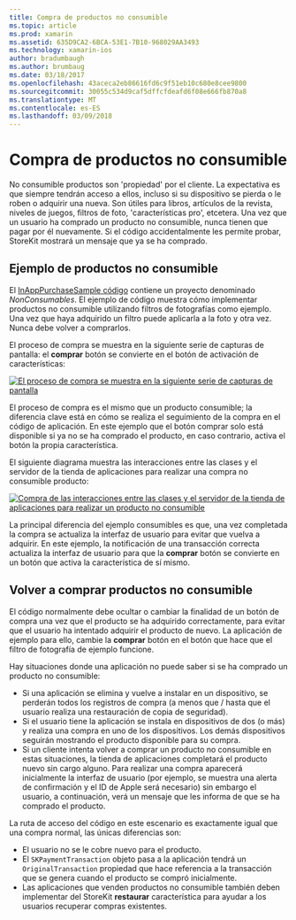 ```yaml
---
title: Compra de productos no consumible
ms.topic: article
ms.prod: xamarin
ms.assetid: 635D9CA2-6BCA-53E1-7B10-968029AA3493
ms.technology: xamarin-ios
author: bradumbaugh
ms.author: brumbaug
ms.date: 03/18/2017
ms.openlocfilehash: 43aceca2eb86616fd6c9f51eb10c680e8cee9800
ms.sourcegitcommit: 30055c534d9caf5dffcfdeafd6f08e666fb870a8
ms.translationtype: MT
ms.contentlocale: es-ES
ms.lasthandoff: 03/09/2018
---
```

# <a name="purchasing-non-consumable-products"></a>Compra de productos no consumible

No consumible productos son 'propiedad' por el cliente. La expectativa es que siempre tendrán acceso a ellos, incluso si su dispositivo se pierda o le roben o adquirir una nueva. Son útiles para libros, artículos de la revista, niveles de juegos, filtros de foto, 'características pro', etcetera. Una vez que un usuario ha comprado un producto no consumible, nunca tienen que pagar por él nuevamente. Si el código accidentalmente les permite probar, StoreKit mostrará un mensaje que ya se ha comprado.

## <a name="non-consumable-products-sample"></a>Ejemplo de productos no consumible

El [InAppPurchaseSample código](https://developer.xamarin.com/samples/monotouch/StoreKit/) contiene un proyecto denominado *NonConsumables*. El ejemplo de código muestra cómo implementar productos no consumible utilizando filtros de fotografías como ejemplo. Una vez que haya adquirido un filtro puede aplicarla a la foto y otra vez. Nunca debe volver a comprarlos.   
   
   
   
 El proceso de compra se muestra en la siguiente serie de capturas de pantalla: el **comprar** botón se convierte en el botón de activación de características:   
   
   
   
 [![](purchasing-non-consumable-products-images/image34.png "El proceso de compra se muestra en la siguiente serie de capturas de pantalla")](purchasing-non-consumable-products-images/image34.png#lightbox)   
   
   
   
 El proceso de compra es el mismo que un producto consumible; la diferencia clave está en cómo se realiza el seguimiento de la compra en el código de aplicación. En este ejemplo que el botón comprar solo está disponible si ya no se ha comprado el producto, en caso contrario, activa el botón la propia característica.   
   
   
   

El siguiente diagrama muestra las interacciones entre las clases y el servidor de la tienda de aplicaciones para realizar una compra no consumible producto:   
   
   
   
 [![](purchasing-non-consumable-products-images/image35.png "Compra de las interacciones entre las clases y el servidor de la tienda de aplicaciones para realizar un producto no consumible")](purchasing-non-consumable-products-images/image35.png#lightbox)   
   
   
   
 La principal diferencia del ejemplo consumibles es que, una vez completada la compra se actualiza la interfaz de usuario para evitar que vuelva a adquirir. En este ejemplo, la notificación de una transacción correcta actualiza la interfaz de usuario para que la **comprar** botón se convierte en un botón que activa la característica de sí mismo.

## <a name="re-purchasing-non-consumable-products"></a>Volver a comprar productos no consumible

El código normalmente debe ocultar o cambiar la finalidad de un botón de compra una vez que el producto se ha adquirido correctamente, para evitar que el usuario ha intentado adquirir el producto de nuevo. La aplicación de ejemplo para ello, cambie la **comprar** botón en el botón que hace que el filtro de fotografía de ejemplo funcione.   
   
   
   
 Hay situaciones donde una aplicación no puede saber si se ha comprado un producto no consumible:

-  Si una aplicación se elimina y vuelve a instalar en un dispositivo, se perderán todos los registros de compra (a menos que / hasta que el usuario realiza una restauración de copia de seguridad). 
-  Si el usuario tiene la aplicación se instala en dispositivos de dos (o más) y realiza una compra en uno de los dispositivos. Los demás dispositivos seguirán mostrando el producto disponible para su compra. 
-  Si un cliente intenta volver a comprar un producto no consumible en estas situaciones, la tienda de aplicaciones completará el producto nuevo sin cargo alguno. Para realizar una compra aparecerá inicialmente la interfaz de usuario (por ejemplo, se muestra una alerta de confirmación y el ID de Apple será necesario) sin embargo el usuario, a continuación, verá un mensaje que les informa de que se ha comprado el producto.  
   
   
   
 La ruta de acceso del código en este escenario es exactamente igual que una compra normal, las únicas diferencias son:

-  El usuario no se le cobre nuevo para el producto.
-  El `SKPaymentTransaction` objeto pasa a la aplicación tendrá un `OriginalTransaction` propiedad que hace referencia a la transacción que se genera cuando el producto se compró inicialmente. 
-  Las aplicaciones que venden productos no consumible también deben implementar del StoreKit **restaurar** característica para ayudar a los usuarios recuperar compras existentes. 
